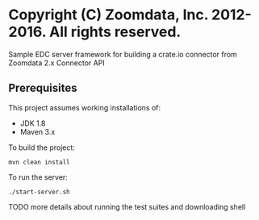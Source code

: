 # Copyright (C) Zoomdata, Inc. 2012-2016. All rights reserved.

Sample EDC server framework for building a crate.io connector from Zoomdata 2.x Connector API

## Prerequisites

This project assumes working installations of:

* JDK 1.8
* Maven 3.x

To build the project:

`mvn clean install`

To run the server:

`./start-server.sh`

TODO more details about running the test suites and downloading shell
